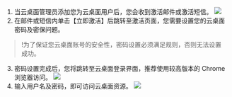 1. 当云桌面管理员添加您为云桌面用户后，您会收到激活邮件或激活短信。
![](https://main.qcloudimg.com/raw/e8e63f8eb1c14c884ff769f4d16b82e6.png)
2. 在邮件或短信内单击【立即激活】后跳转至激活页面，您需要设置您的云桌面密码及密保问题。
>!为了保证您云桌面账号的安全性，密码设置必须满足规则，否则无法设置成功。
3. 密码设置完成后，您将跳转至云桌面登录界面，推荐使用较高版本的 Chrome 浏览器访问。
![](https://main.qcloudimg.com/raw/2013e80bff0f63567a8732798b9e6000.png)
4. 输入用户名及密码，即可访问云桌面资源。
![](https://main.qcloudimg.com/raw/cdd5a1bac9da3d7fb59f25fba3414df9.png)
